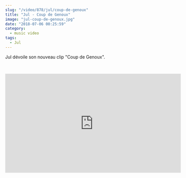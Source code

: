 ```yaml
--- 
slug: "/video/878/jul/coup-de-genoux"
title: "Jul - Coup de Genoux"
image: "jul-coup-de-genoux.jpg"
date: "2018-07-06 00:25:59"
category:
  - music video
tags:
  - Jul
---
```

<p>Jul dévoile son nouveau clip "Coup de Genoux".</p><br/><p><iframe width="560" height="315" src="https://www.youtube.com/embed/kfhZtOKao8o" frameborder="0" allow="autoplay; encrypted-media" allowfullscreen></iframe></p>